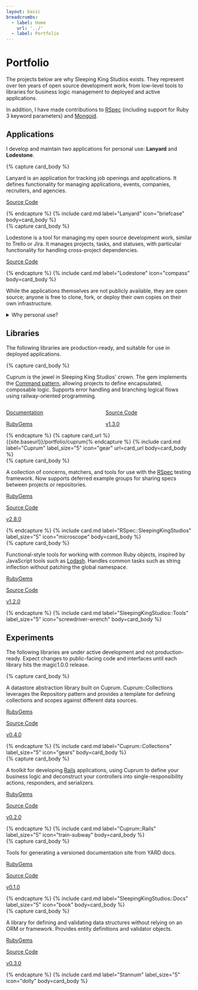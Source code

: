 ```yaml
---
layout: basic
breadcrumbs:
  - label: Home
    url: '../'
  - label: Portfolio
---
```


# Portfolio

The projects below are why Sleeping King Studios exists. They represent over ten years of open source development work, from low-level tools to libraries for business logic management to deployed and active applications.

In addition, I have made contributions to [RSpec](https://github.com/rspec/rspec) (including support for Ruby 3 keyword parameters) and [Mongoid](https://github.com/mongodb/mongoid).

## Applications

I develop and maintain two applications for personal use: <strong>Lanyard</strong> and <strong>Lodestone</strong>.

<div class="fixed-grid has-1-cols-mobile has-2-cols mt-5 mb-5">
  <div class="grid">
    <div class="cell is-flex-tablet">
      {% capture card_body %}
      <p style="flex: 1">
        Lanyard is an application for tracking job openings and applications. It defines functionality for managing applications, events, companies, recruiters, and agencies.
      </p>
      <p>
        <a href="https://github.com/sleepingkingstudios/lanyard" target="_blank">
          <span class="icon-text">
            <span class="icon">
              <i class="fa-brands fa-github"></i>
            </span>
            Source Code
          </span>
        </a>
      </p>
      {% endcapture %}
      {% include card.md label="Lanyard" icon="briefcase" body=card_body %}
    </div>
    <div class="cell is-flex-tablet">
      {% capture card_body %}
      <p class="is-flex-grow-1">
        Lodestone is a tool for managing my open source development work, similar to Trello or Jira. It manages projects, tasks, and statuses, with particular functionality for handling cross-project dependencies.
      </p>
      <p>
        <a href="https://github.com/sleepingkingstudios/lodestone" target="_blank">
          <span class="icon-text">
            <span class="icon">
              <i class="fa-brands fa-github"></i>
            </span>
            Source Code
          </span>
        </a>
      </p>
      {% endcapture %}
      {% include card.md label="Lodestone" icon="compass" body=card_body %}
    </div>
  </div>
</div>

While the applications themselves are not publicly available, they are open source; anyone is free to clone, fork, or deploy their own copies on their own infrastructure.

<details class="block">
  <summary class="is-italic">Why personal use?</summary>
  <p>
    Managing and scaling an application from the ground up would be interesting, but the biggest obstacle to turning a personal application is liability. The internet being what it is, it would be only a matter of time before someone posts copyrighted material, or explicit content, or extreme political views.
  </p>
</details>

## Libraries

The following libraries are
<span class="has-text-success has-text-weight-semibold">production-ready</span>,
and suitable for use in deployed applications.

<div class="fixed-grid has-1-cols-mobile has-2-cols mt-5 mb-5">
  <div class="grid">
    <div class="cell is-col-span-1-mobile is-col-span-2 is-flex-tablet">
      {% capture card_body %}
      <p style="flex: 1">
        Cuprum is the jewel in Sleeping King Studios' crown. The gem implements the
        <a href="https://en.wikipedia.org/wiki/Command_pattern" target="_blank">Command pattern</a>,
        allowing projects to define encapsulated, composable logic. Supports error handling and branching logical flows using railway-oriented programming.
      </p>
      <div class="columns is-7" style="padding-top: var(--bulma-column-gap); padding-bottom: var(--bulma-column-gap)">
        <div class="column py-0">
          <p class="mb-1">
            <a href="https://www.sleepingkingstudios.com/cuprum/" target="_blank">
              <span class="icon-text">
                <span class="icon">
                  <i class="fa fa-book"></i>
                </span>
                Documentation
              </span>
            </a>
          </p>
          <p class="mb-1">
            <a href="https://rubygems.org/gems/cuprum" target="_blank">
              <span class="icon-text">
                <span class="icon">
                  <i class="fa fa-gem"></i>
                </span>
                RubyGems
              </span>
            </a>
          </p>
        </div>
        <div class="column py-0">
          <p class="mb-1">
            <a href="https://github.com/sleepingkingstudios/cuprum" target="_blank">
              <span class="icon-text">
                <span class="icon">
                  <i class="fa-brands fa-github"></i>
                </span>
                Source Code
              </span>
            </a>
          </p>
          <p class="mb-1">
            <a href="https://github.com/sleepingkingstudios/cuprum/releases/tag/v1.3.0" target="_blank">
              <span class="icon-text">
                <span class="icon">
                  <i class="fa fa-tag"></i>
                </span>
                v1.3.0
              </span>
            </a>
          </p>
        </div>
      </div>
      {% endcapture %}
      {% capture card_url %}{{site.baseurl}}/portfolio/cuprum{% endcapture %}
      {% include card.md label="Cuprum" label_size="5" icon="gear" url=card_url body=card_body %}
    </div>
    <div class="cell is-flex-tablet">
      {% capture card_body %}
      <p style="flex: 1">
        A collection of concerns, matchers, and tools for use with the
        <a href="https://rspec.info/" target="_blank">RSpec</a>
        testing framework. Now supports deferred example groups for sharing specs between projects or repositories.
      </p>
      <p class="mb-1">
        <a href="https://rubygems.org/gems/rspec-sleeping_king_studios" target="_blank">
          <span class="icon-text">
            <span class="icon">
              <i class="fa fa-gem"></i>
            </span>
            RubyGems
          </span>
        </a>
      </p>
      <p class="mb-1">
        <a href="https://github.com/sleepingkingstudios/rspec-sleeping_king_studios/" target="_blank">
          <span class="icon-text">
            <span class="icon">
              <i class="fa-brands fa-github"></i>
            </span>
            Source Code
          </span>
        </a>
      </p>
      <p class="mb-1">
        <a href="https://github.com/sleepingkingstudios/rspec-sleeping_king_studios/releases/tag/v2.8.0" target="_blank">
          <span class="icon-text">
            <span class="icon">
              <i class="fa fa-tag"></i>
            </span>
            v2.8.0
          </span>
        </a>
      </p>
      {% endcapture %}
      {% include card.md label="RSpec::SleepingKingStudios" label_size="5" icon="microscope" body=card_body %}
    </div>
    <div class="cell is-flex-tablet">
      {% capture card_body %}
      <p style="flex: 1">
        Functional-style tools for working with common Ruby objects, inspired by JavaScript tools such as
        <a href="https://lodash.com/" target="_blank">Lodash</a>.
        Handles common tasks such as string inflection without patching the global namespace.
      </p>
      <p class="mb-1">
        <a href="https://rubygems.org/gems/sleeping_king_studios-tools" target="_blank">
          <span class="icon-text">
            <span class="icon">
              <i class="fa fa-gem"></i>
            </span>
            RubyGems
          </span>
        </a>
      </p>
      <p class="mb-1">
        <a href="https://github.com/sleepingkingstudios/sleeping_king_studios-tools" target="_blank">
          <span class="icon-text">
            <span class="icon">
              <i class="fa-brands fa-github"></i>
            </span>
            Source Code
          </span>
        </a>
      </p>
      <p class="mb-1">
        <a href="https://github.com/sleepingkingstudios/sleeping_king_studios-tools/releases/tag/v1.2.0" target="_blank">
          <span class="icon-text">
            <span class="icon">
              <i class="fa fa-tag"></i>
            </span>
            v1.2.0
          </span>
        </a>
      </p>
      {% endcapture %}
      {% include card.md label="SleepingKingStudios::Tools" label_size="5" icon="screwdriver-wrench" body=card_body %}
    </div>
  </div>
</div>

## Experiments

The following libraries are under active development and
<span class="has-text-danger has-text-weight-semibold">not production-ready</span>.
Expect changes to public-facing code and interfaces until each library hits the magic
<span class="icon-text">
  <span class="icon" style="margin-right: -0.25rem;">
    <i class="fa fa-tag"></i>
  </span>
  1.0.0
</span>
release.

<div class="fixed-grid has-1-cols-mobile has-2-cols mt-5 mb-5">
  <div class="grid">
    <div class="cell is-flex-tablet">
      {% capture card_body %}
      <p style="flex: 1">
        A datastore abstraction library built on Cuprum. Cuprum::Collections leverages the Repository pattern and provides a template for defining collections and scopes against different data sources.
      </p>
      <p class="mb-1">
        <a href="https://rubygems.org/gems/cuprum-collections" target="_blank">
          <span class="icon-text">
            <span class="icon">
              <i class="fa fa-gem"></i>
            </span>
            RubyGems
          </span>
        </a>
      </p>
      <p class="mb-1">
        <a href="https://github.com/sleepingkingstudios/cuprum-collections" target="_blank">
          <span class="icon-text">
            <span class="icon">
              <i class="fa-brands fa-github"></i>
            </span>
            Source Code
          </span>
        </a>
      </p>
      <p class="mb-1">
        <a href="https://github.com/sleepingkingstudios/cuprum-collections/releases/tag/v0.4.0" target="_blank">
          <span class="icon-text">
            <span class="icon">
              <i class="fa fa-tag"></i>
            </span>
            v0.4.0
          </span>
        </a>
      </p>
      {% endcapture %}
      {% include card.md label="Cuprum::Collections" label_size="5" icon="gears" body=card_body %}
    </div>
    <div class="cell is-flex-tablet">
      {% capture card_body %}
      <p style="flex: 1">
        A toolkit for developing
        <a href="https://rubyonrails.org/" target="_blank">Rails</a>
        applications, using Cuprum to define your business logic and deconstruct your controllers into single-responsibility actions, responders, and serializers.
      </p>
      <p class="mb-1">
        <a href="https://rubygems.org/gems/cuprum-rails" target="_blank">
          <span class="icon-text">
            <span class="icon">
              <i class="fa fa-gem"></i>
            </span>
            RubyGems
          </span>
        </a>
      </p>
      <p class="mb-1">
        <a href="https://github.com/sleepingkingstudios/cuprum-rails" target="_blank">
          <span class="icon-text">
            <span class="icon">
              <i class="fa-brands fa-github"></i>
            </span>
            Source Code
          </span>
        </a>
      </p>
      <p class="mb-1">
        <a href="https://github.com/sleepingkingstudios/cuprum-rails/releases/tag/v0.2.0" target="_blank">
          <span class="icon-text">
            <span class="icon">
              <i class="fa fa-tag"></i>
            </span>
            v0.2.0
          </span>
        </a>
      </p>
      {% endcapture %}
      {% include card.md label="Cuprum::Rails" label_size="5" icon="train-subway" body=card_body %}
    </div>
    <div class="cell is-flex-tablet">
      {% capture card_body %}
      <p style="flex: 1">
        Tools for generating a versioned documentation site from YARD docs.
      </p>
      <p class="mb-1">
        <a href="https://rubygems.org/gems/sleeping_king_studios-docs" target="_blank">
          <span class="icon-text">
            <span class="icon">
              <i class="fa fa-gem"></i>
            </span>
            RubyGems
          </span>
        </a>
      </p>
      <p class="mb-1">
        <a href="https://github.com/sleepingkingstudios/sleeping_king_studios-docs" target="_blank">
          <span class="icon-text">
            <span class="icon">
              <i class="fa-brands fa-github"></i>
            </span>
            Source Code
          </span>
        </a>
      </p>
      <p class="mb-1">
        <a href="https://github.com/sleepingkingstudios/sleeping_king_studios-docs/releases/tag/v0.1.0" target="_blank">
          <span class="icon-text">
            <span class="icon">
              <i class="fa fa-tag"></i>
            </span>
            v0.1.0
          </span>
        </a>
      </p>
      {% endcapture %}
      {% include card.md label="SleepingKingStudios::Docs" label_size="5" icon="book" body=card_body %}
    </div>
    <div class="cell is-flex-tablet">
      {% capture card_body %}
      <p style="flex: 1">
        A library for defining and validating data structures without relying on an ORM or framework. Provides entity definitions and validator objects.
      </p>
      <p class="mb-1">
        <a href="https://rubygems.org/gems/stannum" target="_blank">
          <span class="icon-text">
            <span class="icon">
              <i class="fa fa-gem"></i>
            </span>
            RubyGems
          </span>
        </a>
      </p>
      <p class="mb-1">
        <a href="https://github.com/sleepingkingstudios/stannum" target="_blank">
          <span class="icon-text">
            <span class="icon">
              <i class="fa-brands fa-github"></i>
            </span>
            Source Code
          </span>
        </a>
      </p>
      <p class="mb-1">
        <a href="https://github.com/sleepingkingstudios/stannum/releases/tag/v0.3.0" target="_blank">
          <span class="icon-text">
            <span class="icon">
              <i class="fa fa-tag"></i>
            </span>
            v0.3.0
          </span>
        </a>
      </p>
      {% endcapture %}
      {% include card.md label="Stannum" label_size="5" icon="dolly" body=card_body %}
    </div>
  </div>
</div>
